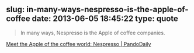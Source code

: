slug: in-many-ways-nespresso-is-the-apple-of-coffee
date: 2013-06-05 18:45:22
type: quote
---

> In many ways, Nespresso is the Apple of coffee companies.

[Meet the Apple of the coffee world: Nespresso | PandoDaily](http://pandodaily.com/2013/06/01/meet-the-apple-of-the-coffee-world-nespresso/)
